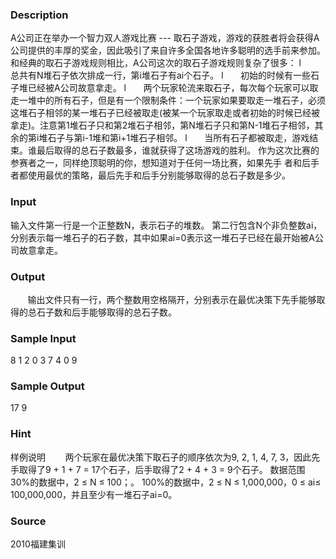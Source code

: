 
### Description
A公司正在举办一个智力双人游戏比赛 --- 取石子游戏，游戏的获胜者将会获得A公司提供的丰厚的奖金，因此吸引了来自许多全国各地许多聪明的选手前来参加。
和经典的取石子游戏规则相比，A公司这次的取石子游戏规则复杂了很多：
l       总共有N堆石子依次排成一行，第i堆石子有ai个石子。
l       初始的时候有一些石子堆已经被A公司故意拿走。
l       两个玩家轮流来取石子，每次每个玩家可以取走一堆中的所有石子，但是有一个限制条件：一个玩家如果要取走一堆石子，必须这堆石子相邻的某一堆石子已经被取走(被某一个玩家取走或者初始的时候已经被拿走)。注意第1堆石子只和第2堆石子相邻，第N堆石子只和第N-1堆石子相邻，其余的第i堆石子与第i-1堆和第i+1堆石子相邻。
l       当所有石子都被取走，游戏结束。谁最后取得的总石子数最多，谁就获得了这场游戏的胜利。
作为这次比赛的参赛者之一，同样绝顶聪明的你，想知道对于任何一场比赛，如果先手
者和后手者都使用最优的策略，最后先手和后手分别能够取得的总石子数是多少。

### Input
输入文件第一行是一个正整数N，表示石子的堆数。
第二行包含N个非负整数ai，分别表示每一堆石子的石子数，其中如果ai=0表示这一堆石子已经在最开始被A公司故意拿走。

### Output
       输出文件只有一行，两个整数用空格隔开，分别表示在最优决策下先手能够取得的总石子数和后手能够取得的总石子数。

### Sample Input
8
1 2 0 3 7 4 0 9

### Sample Output
 17 9

### Hint
样例说明
       两个玩家在最优决策下取石子的顺序依次为9, 2, 1, 4, 7, 3，因此先手取得了9 + 1 + 7 = 17个石子，后手取得了2 + 4 + 3 = 9个石子。
数据范围
30%的数据中，2 ≤ N ≤ 100；。
100%的数据中，2 ≤ N ≤ 1,000,000，0 ≤ ai≤ 100,000,000，并且至少有一堆石子ai=0。

### Source
2010福建集训
